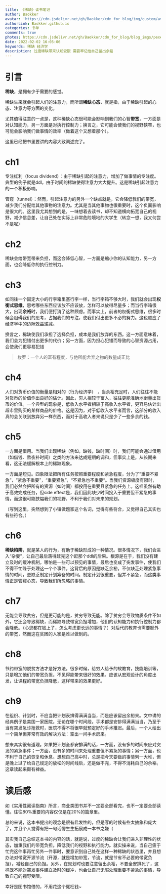 ```yaml
---
title: 《稀缺》读书笔记
author: Baokker
avatar: 'https://cdn.jsdelivr.net/gh/Baokker/cdn_for_blog/img/custom/avatar.jpg'
authorLink: Baokker.github.io
categories: 书单
comments: true
photos: https://cdn.jsdelivr.net/gh/Baokker/cdn_for_blog/blog_imgs/pexels-anna-kanifatova-4235856.jpg
date: 2022-02-02 16:05:06
keywords: 稀缺 经济学
description: 过度稀缺带来认知受限 需要牢记给自己留出余裕
---
```






# 引言

**稀缺**，是拥有少于需要的感觉。

稀缺生来就会引起人们的注意力，而所谓**稀缺心态**，就是指，由于稀缺引起的心态、注意力等方面的变化。

尤其值得注意的一点是，这种稀缺心态很可能会影响到我们的心智**带宽**，一方面是对认知能力，另一方面是对执行控制力；换言之，它可能会使我们的视野狭窄，也可能会影响我们做事情的效率（做着这个又想着那个）。

这里已经把书里要讲的内容大致阐述完了。

# ch1

专注红利（focus dividend）：由于稀缺引起的注意力，增加了做事情的专注度。典型的例子就是ddl，由于时间的稀缺使得注意力大大提升。这是稀缺引起注意力的一个积极影响。

管窥（tunnel）：然而，引起注意力的另外一个缺点就是，它会降低我们的带宽，减少我们分配给其他事物的注意力。尤其是当其他事物也很重要时，这个负面影响是很大的。这里我尤其想到的是，一味想着去读书，却不知道横向拓宽自己的视野，减少信息差，让自己处在实际上非常危险境地的大学生（转念一想，我又何尝不是呢）



# ch2

稀缺会给带宽带来负担，而这会降低心智，一方面是缩小你的认知能力，另一方面，也会降低你的执行控制力。



# ch3

如同往一个固定大小的行李箱里塞行李一样，当行李箱不够大时，我们就会出现**权衡式思维**，思考哪些东西应该放不应该放，怎样可以放得尽量多；而当行李箱很大，出现**余裕**时，我们便打消了这种顾虑。而事实上，前者的权衡式思维，很多时候会阻碍我们的思考，占据我们的专注，使我们付出更多不必的努力。这也顺应了经济学中的边际效益递减。

换言之，稀缺使我们承担了选择负担，成本是我们放弃的东西。这一方面意味着，我们会为犯错付出更多的代价；另一方面，因为担心犯错而导致的心智资源占用，会使我们更容易犯错

> 梭罗：一个人的富有程度，与他所能舍弃之物的数量成正比



# ch4

人们对货币价值的衡量是相对的（行为经济学）  ，当余裕充足时，人们往往不能对货币的价值作出良好的估计。因此，穷人相较于富人，往往更能准确地衡量出货币的价值。一个典型的现象是，低收入水平者相较于高收入水平者，更容易估计出超市里购买的某样商品的价格。这是因为，对于低收入水平者而言，这部分的收入真的会关联到放弃另一样东西，而对于高收入者来说只是少了一些多余的钱。



# ch5

一方面是借用。当我们出现稀缺（例如，缺钱，缺时间）时，我们可能会通过借用（如借钱、熬夜补时间）之类的方法来达成短期的调和，但事实上是，从长期来看，这无法缓解根本上的稀缺现象。

一方面是短见。四象限法把所有任务按照重要程度和紧急程度，分为了“重要不紧急”，“紧急不重要”，“重要紧急”，“不紧急也不重要“。当我们资源极度有限时，我们必然会把所有的资源（如时间）都投用在重要且紧急的任务上。这样虽然有助于高效完成任务，但side effect是，我们因此缺少时间投入于重要但不紧急的事情，而这很可能狭隘我们的视野，不利于我们对未来的规划。

（写到这里，突然想到了小镇做题家这个名词，觉得有些符合，又觉得自己其实也有些符合。）



# ch6

**稀缺陷阱**，就是某人的行为，有助于稀缺形成的一种情况。很多情况下，我们会进入“杂耍”，让自己最后落得赶完这个赶那个ddl的后果。根源是在于，我们没有建立及时的缓冲机制，哪怕是一些可以预见的事情，最后也变成了突发事件，使我们不得不忙碌于处理这一个个事件。这背后的原因是缺乏余裕，不仅缺乏处理紧急事情的时间，更缺乏制定计划筹备的时间。制定计划很重要，但并不紧急，而这类事情正是管窥心态，导致我们所忽略的事情。



# ch7

无能会导致贫穷，但是更可能的是，贫穷导致无能。除了贫穷会导致物质条件不如外，它还会导致稀缺，而稀缺导致带宽负担增加，他们的认知能力和执行控制力都会降低。（心思都在钱上了，怎么考虑更长远的事情？）对后代的教育也需要额外的带宽，然而这在贫困的人家是难以做到的。



# ch8

节约带宽的脱贫方法才是好方法。很多时候，给穷人给予的软教育，技能培训等，只是增加他们的带宽负担，不见得能带来很好的效果。应该从宏观设计的角度出发，让课程的带宽负担降低，这样带来的效果更好。



# ch9

在组织、计划时，不应当把计划表排得满满当当，而是应该留出余裕来。文中讲的经典例子是美国一家医院，无论在哪个时间段，手术都是安排得满满当当，乃至于当有突发急诊抢救时，医院不得不将很早就预定好的手术推迟。最后，一个人给出一个简单但非常有效的解决方法：空出一间手术房来。

想来其实很有道理。如果把计划全都安排满的话，一方面，没有多的时间来应对突发的紧急事件；一方面，没有多的时间来处理重要但不紧急的事情；另一方面，也不利于自己的恢复和休息。想想自己高中时，总是把今天要做的事情列一大堆，但是晚上过了给自己规定的放松的时间线后，还是做不完，不得不消耗自己的余裕。这章读起来颇有裨益。



# 读后感

如《实用性阅读指南》所言，商业类图书并不一定要全部看完，也不一定要全部读懂。往往80%重要的内容仅仅是在20%的篇章里。

总的来说，这本书提出的观念是很有启发性的，但是写的时候有些太抽象和庞大了，并且个人觉得有把一句话愣生生拓展成一本书之嫌（

其实我自己总结这本书的内容的话，就是说，过度的稀缺会让我们进入非理性的状态，加重我们的带宽负担，降低我们的视野和执行能力。就实操来说，当自己疲于忙完这件事再忙另外一件事时，要意识到自己处在这样一种稀缺的状态里，并且想办法对带宽开源节流（开源，就是增加带宽，节流，就是节省不必要的带宽负担），减轻自己的负担。另外，在规划时也要注意留出余裕，不要全安排死了，这样既不能对突发事件建立及时的缓冲，也会让自己无暇处理重要不紧急的事情，导致自己的视野受限。

幸好是图书馆借的，不用花这个冤枉钱~
